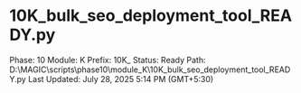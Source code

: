 # 10K_bulk_seo_deployment_tool_READY.py

Phase: 10
Module: K
Prefix: 10K_
Status: Ready
Path: D:\MAGIC\scripts\phase10\module_K\10K_bulk_seo_deployment_tool_READY.py
Last Updated: July 28, 2025 5:14 PM (GMT+5:30)